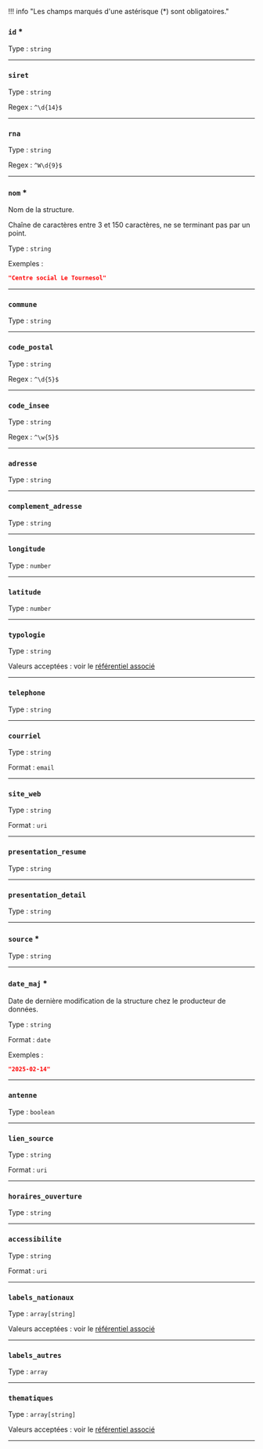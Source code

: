!!! info "Les champs marqués d'une astérisque (*) sont obligatoires."



### `id` *





Type : `string`










---

### `siret`





Type : `string`





Regex : `^\d{14}$`




---

### `rna`





Type : `string`





Regex : `^W\d{9}$`




---

### `nom` *

Nom de la structure.

Chaîne de caractères entre 3 et 150 caractères, ne se terminant pas par un point.



Type : `string`










Exemples :

```json
"Centre social Le Tournesol"

```

---

### `commune`





Type : `string`










---

### `code_postal`





Type : `string`





Regex : `^\d{5}$`




---

### `code_insee`





Type : `string`





Regex : `^\w{5}$`




---

### `adresse`





Type : `string`










---

### `complement_adresse`





Type : `string`










---

### `longitude`





Type : `number`










---

### `latitude`





Type : `number`










---

### `typologie`





Type : `string`










Valeurs acceptées : voir le [référentiel associé](referentiels/typologies_de_structures.md)




---

### `telephone`





Type : `string`










---

### `courriel`





Type : `string`



Format : `email`






---

### `site_web`





Type : `string`



Format : `uri`






---

### `presentation_resume`





Type : `string`










---

### `presentation_detail`





Type : `string`










---

### `source` *





Type : `string`










---

### `date_maj` *

Date de dernière modification de la structure chez le producteur de données.



Type : `string`



Format : `date`






Exemples :

```json
"2025-02-14"

```

---

### `antenne`





Type : `boolean`










---

### `lien_source`





Type : `string`



Format : `uri`






---

### `horaires_ouverture`





Type : `string`










---

### `accessibilite`





Type : `string`



Format : `uri`






---

### `labels_nationaux`





Type : `array[string]`










Valeurs acceptées : voir le [référentiel associé](referentiels/labels_nationaux.md)




---

### `labels_autres`





Type : `array`










---

### `thematiques`





Type : `array[string]`










Valeurs acceptées : voir le [référentiel associé](referentiels/thematiques.md)




---
